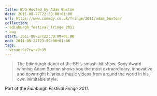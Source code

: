 ```yaml
---
title: BUG Hosted by Adam Buxton
date: 2011-08-27T22:30:00+01:00
url: https://www.comedy.co.uk/fringe/2011/adam_buxton/
collection:
- edinburgh_festival_fringe_2011
- bug
start: 2011-08-27T22:30:00+01:00
end: 2011-08-27T23:59:00+01:00
tags:
- venue:9c7rwrx9+35
---
```

> The Edinburgh debut of the BFI’s smash-hit show. Sony Award-winning Adam Buxton shows you the most extraordinary, innovative and downright hilarious music videos from around the world in his own inimitable style.

Part of the *Edinburgh Festival Fringe 2011*.
